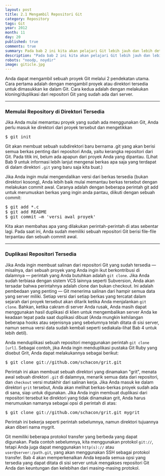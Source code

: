 ```yaml
---
layout: post
title: 2.1 Mengambil Repositori Git
category: Repository
tags: Git
year: 2012
month: 11
day: 20
published: true
comments: true
summary: Pada bab 2 ini kita akan pelajari Git lebih jauh dan lebih detail sehingga anda akan dengan mudah untuk menggunakan repository Git. Jika belum paham konsep awal yang dibahas pada bagian 1.1 sampai dengan 1.6, sebaiknya pelajari lagi, sehingga kita akan memahami dengan baik apa itu repository Git.
description: "Pada bab 2 ini kita akan pelajari Git lebih jauh dan lebih detail sehingga anda akan dengan mudah untuk menggunakan repository Git. Jika belum paham konsep awal yang dibahas pada bagian 1.1 sampai dengan 1.6, sebaiknya pelajari lagi, sehingga kita akan memahami dengan baik apa itu repository Git."
robots: "noodp, noydir"
image: giticle.jpg
---
```

<p>Anda dapat mengambil sebuah proyek Git melalui 2 pendekatan utama. Cara pertama adalah dengan mengambil proyek atau direktori tersedia untuk dimasukkan ke dalam Git. Cara kedua adalah dengan melakukan kloning/duplikasi dari repositori Git yang sudah ada dari server.</p><hr><h3>Memulai Repository di Direktori Tersedia</h3><p>Jika Anda mulai memantau proyek yang sudah ada menggunakan Git, Anda perlu masuk ke direktori dari proyek tersebut dan mengetikkan</p>
<pre>$ git init</pre>
<p>Git akan membuat sebuah subdirektori baru bernama .git yang akan berisi semua berkas penting dari repositori Anda, yaitu kerangka repositori dari Git. Pada titik ini, belum ada apapun dari proyek Anda yang dipantau. (Lihat Bab 9 untuk informasi lebih lanjut mengenai berkas apa saja yang terdapat di dalam direktori <code>.git</code> yang baru saja kita buat.)</p><p>Jika Anda ingin mulai mengendalikan versi dari berkas tersedia (bukan direktori kosong), Anda lebih baik mulai memantau berkas tersebut dengan melakukan commit awal. Caranya adalah dengan beberapa perintah </code>git add</code> untuk merumuskan berkas yang ingin anda pantau, diikuti dengan sebuah commit:</p>
<pre class="prettyprint linenums">$ git add *.c
$ git add README
$ git commit –m 'versi awal proyek'</pre>
<p>Kita akan membahas apa yang dilakukan perintah-perintah di atas sebentar lagi. Pada saat ini, Anda sudah memiliki sebuah repositori Git berisi file-file terpantau dan sebuah commit awal.</p><hr><h3>Duplikasi Repositori Tersedia</h3><p>Jika Anda ingin membuat salinan dari repositori Git yang sudah tersedia — misalnya, dari sebuah proyek yang Anda ingin ikut berkontribusi di dalamnya — perintah yang Anda butuhkan adalah <code>git clone</code>. Jika Anda sudah terbiasa dengan sistem VCS lainnya seperti Subversion, Anda akan tersadar bahwa perintahnya adalah clone dan bukan checkout. Ini adalah pembedaan yang penting — Git menerima salinan dari hampir semua data yang server miliki. Setiap versi dari setiap berkas yang tercatat dalam sejarah dari proyek tersebut akan ditarik ketika Anda menjalankan <code>git clone</code>. Bahkan, ketika cakram di server Anda rusak, Anda masih dapat menggunakan hasil duplikasi di klien untuk mengembalikan server Anda ke keadaan tepat pada saat duplikasi dibuat (Anda mungkin kehilangan beberapa hooks atau sejenisnya yang sebelumnya telah ditata di sisi server, namun semua versi data sudah kembali seperti sediakala-lihat Bab 4 untuk lebih detil).</p><p>Anda menduplikasi sebuah repositori menggunakan perintah <code>git clone [url]</code>. Sebagai contoh, jika Anda ingin menduplikasi pustaka Git Ruby yang disebut Grit, Anda dapat melakukannya sebagai berikut:</p>
<pre>$ git clone git://github.com/schacon/grit.git</pre>
<p>Perintah ini akan membuat sebuah direktori yang dinamakan "grit", menata awal sebuah direktori <code>.git</code> di dalamnya, menarik semua data dari repositori, dan <code>checkout</code> versi mutakhir dari salinan kerja. Jika Anda masuk ke dalam direktori <code>grit</code> tersebut, Anda akan melihat berkas-berkas proyek sudah ada di sana, siap untuk digunakan. Jika Anda ingin membuat duplikasi dari repositori tersebut ke direktori yang tidak dinamakan grit, Anda harus merumuskan namanya sebagai opsi di perintah di atas:</p>
<pre>$ git clone git://github.com/schacon/grit.git mygrit</pre>
<p>Perintah ini bekerja seperti perintah sebelumnya, namun direktori tujuannya akan diberi nama mygrit.</p><p>Git memiliki beberapa protokol transfer yang berbeda yang dapat digunakan. Pada contoh sebelumnya, kita menggunakan protokol <code>git://</code>, tetapi Anda juga dapat menggunakan <code>http(s)://</code> atau <code>user@server:/path.git</code>, yang akan menggunakan SSH sebagai protokol transfer. Bab 4 akan memperkenalkan Anda kepada semua opsi yang tersedia yang dapat ditata di sisi server untuk mengakses repositori Git Anda dan keuntungan dan kelebihan dari masing-masing protokol.</p>